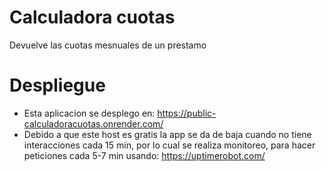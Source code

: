 # Calculadora cuotas

Devuelve las cuotas mesnuales de un prestamo

# Despliegue

- Esta aplicacion se desplego en: https://public-calculadoracuotas.onrender.com/
- Debido a que este host es gratis la app se da de baja cuando no tiene interacciones cada 15 min, por lo cual se realiza monitoreo, para hacer peticiones cada 5-7 min usando: https://uptimerobot.com/
